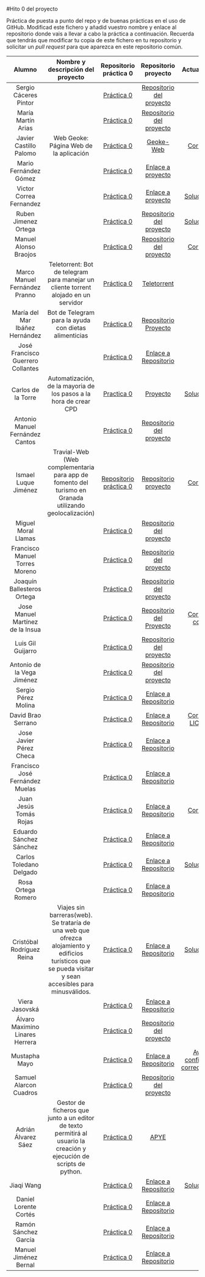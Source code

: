 #Hito 0 del proyecto

Práctica de puesta a punto del repo y de buenas prácticas en el uso de
GitHub. Modificad este fichero y añadid vuestro nombre y enlace al
repositorio donde vais a llevar a cabo la práctica a
continuación. Recuerda que tendrás que modificar tu copia de este
fichero en tu repositorio y solicitar un *pull request* para que
aparezca en este repositorio común.


| Alumno  | Nombre y descripción del proyecto  | Repositorio práctica 0  | Repositorio proyecto | Actualización |
|:-:|:-:|:-:|:-:|:-:|
| Sergio Cáceres Pintor |  | [Práctica 0](https://github.com/sergiocaceres/IV/tree/Documentacion) |  [Repositorio del proyecto](https://github.com/sergiocaceres/IV) | |
| María Martín Arias |  | [Práctica 0](https://github.com/MariaMma6/IV/tree/hito0) |  [Repositorio del proyecto](https://github.com/MariaMma6/IV) | |
| Javier Castillo Palomo |Web Geoke: Página Web de la aplicación  | [Práctica 0](https://github.com/makelele29/IV16-17) |  [Geoke-Web](https://github.com/makelele29/Geoke-Web) | [Corregido](https://makelele29.github.io/Geoke-Web/) |
| Mario Fernández Gómez| | [Práctica 0](https://github.com/mariofg92/ivmario/tree/rama0) | [Enlace a proyecto](https://github.com/mariofg92/ivmario) | |
| Victor Correa Fernandez | | [Práctica 0](https://github.com/iCachurro/IV16-17) | [Enlace a proyecto](https://github.com/iCachurro/ProyectoIV1617) | [Solucionado](https://github.com/iCachurro/ProyectoIV1617/milestone/3)|
| Ruben Jimenez Ortega |  | [Práctica 0](https://github.com/rubenjo7/IV/tree/Documentacion) |  [Repositorio del proyecto](https://github.com/rubenjo7/IV) | [Solucionado](https://github.com/rubenjo7/IV/milestone/2) |
| Manuel Alonso Braojos|  | [Práctica 0](https://github.com/manuelalonsobraojos/proyectoIV/tree/rama0) |  [Repositorio del proyecto](https://github.com/manuelalonsobraojos/proyectoIV) |[Corregido](https://github.com/manuelalonsobraojos/proyectoIV/milestone/2)|
| Marco Manuel Fernández Pranno  | Teletorrent: Bot de telegram para manejar un cliente torrent alojado en un servidor | [Práctica 0](https://github.com/MarFerPra/IV16-17) | [Teletorrent](https://github.com/MarFerPra/teletorrent) | |
| María del Mar Ibáñez Hernández  | Bot de Telegram para la ayuda con dietas alimenticias  | [Práctica 0](https://github.com/maribhez/Infraestructura-Virtual-2016-2017/tree/hito0)  | [Repositorio Proyecto](https://github.com/maribhez/Infraestructura-Virtual-2016-2017) |  |
| José Francisco Guerrero Collantes | | [Práctica 0](https://github.com/jfranguerrero/IV/tree/Documentacion) | [Enlace a Repositorio](https://github.com/jfranguerrero/IV) | |
| Carlos de la Torre  | Automatización, de la mayoria de los pasos a la hora de crear CPD | [Practica 0](https://elsudano.github.io/IV16-17/) | [Proyecto](https://elsudano.github.io/autobuildcpd/) | [Solucionado](https://github.com/elsudano/autobuildcpd/milestone/1)|
| Antonio Manuel Fernández Cantos |  | [Práctica 0](https://github.com/Antkk10/proyectoIV/tree/hito0) |  [Repositorio del proyecto](https://github.com/Antkk10/proyectoIV) | |
| Ismael Luque Jiménez  | Travial-Web (Web complementaria para app de fomento del turismo en Granada utilizando geolocalización) | [Repositorio práctica 0](https://github.com/isma94/Travial-Web/blob/doc/documentacion/0_configuracionGit.md)  | [Repositorio proyecto](https://github.com/isma94/Travial-Web) | [Corregido](https://github.com/isma94/Travial-Web/tree/doc/documentacion) |
| Miguel Moral Llamas |  | [Práctica 0](https://github.com/Miguelmoral/IV/tree/hito0) |  [Repositorio del proyecto](https://github.com/Miguelmoral/IV) | |
| Francisco Manuel Torres Moreno |  | [Práctica 0](https://github.com/pctmoreno/ProyectoIV/tree/hito0) |  [Repositorio del proyecto](https://github.com/pctmoreno/ProyectoIV) | |
| Joaquín Ballesteros Ortega |  | [Práctica 0](https://github.com/joaquinb25/proyecto_IV/tree/hito0) |  [Repositorio del proyecto](https://github.com/joaquinb25/proyecto_IV) | |
| Jose Manuel Martínez de la Insua | | [Práctica 0](https://github.com/insua1990/IV16-17) | [Repositorio del Proyecto](https://github.com/insua1990/Proyecto_IV) | [Corregido correo ](https://github.com/insua1990/IV16-17) |
| Luis Gil Guijarro |  | [Práctica 0](https://github.com/LuisGi93/proyectoIV2016-2017/tree/hito0) |  [Repositorio del proyecto](https://github.com/LuisGi93/proyectoIV2016-2017) | |
| Antonio de la Vega Jiménez  |  | [Práctica 0](https://github.com/antoniovj1/IV16-17) | [Repositorio del proyecto](https://github.com/antoniovj1/infraestructura_virtual_ugr) | |
| Sergio Pérez Molina | | [Práctica 0](https://github.com/Sergiopopoulos/IV-perezmolinasergio/tree/hito0) | [Enlace a Repositorio](https://github.com/Sergiopopoulos/IV-perezmolinasergio) | |
| David Brao Serrano | | [Práctica 0](https://github.com/dabrase/proyectoIV/tree/hito0) | [Enlace a Repositorio](https://github.com/dabrase/proyectoIV) | [Corregido LICENSE ](https://github.com/dabrase/proyectoIV)|
| Jose Javier Pérez Checa | | [Práctica 0](https://github.com/josejapch/proyectoIV1617/tree/hito0) | [Enlace a Repositorio](https://github.com/josejapch/proyectoIV1617) | |
| Francisco José Fernández Muelas | | [Práctica 0](https://github.com/fjfernandez93/ProyectoIV/tree/hito0) | [Enlace a Repositorio](https://github.com/fjfernandez93/ProyectoIV) | |
| Juan Jesús Tomás Rojas | | [Práctica 0](https://github.com/juanjetomas/ProyectoIV/tree/hito0) | [Enlace a Repositorio](https://github.com/juanjetomas/ProyectoIV) | [Corregido](https://github.com/juanjetomas/ProyectoIV/commit/4e6d791334c186bfe58ff10f4af9b0d4b0c6bd95) |
| Eduardo Sánchez Sánchez | | [Práctica 0](https://github.com/edugr87/proyecto-iv/tree/hito0) | [Enlace a Repositorio](https://github.com/edugr87/proyecto-iv.git) | |
| Carlos Toledano Delgado  | | [Práctica 0](https://github.com/carlillostole/proyecto_IV/blob/hito0/Practica0.md) | [Enlace a Repositorio](https://github.com/carlillostole/proyecto_IV/tree/master) | [Solucionado](https://github.com/carlillostole/proyecto_IV/tree/master) |
| Rosa Ortega Romero  | | [Práctica 0](https://github.com/RosaOR/Rosa-Proyecto/tree/hito0) | [Enlace a Repositorio](https://github.com/RosaOR/Rosa-Proyecto) | |
| Cristóbal Rodríguez Reina | Viajes sin barreras(web). Se trataría de una web que ofrezca alojamiento y edificios turísticos que se pueda visitar y sean accesibles para minusválidos. | [Práctica 0](https://github.com/cr13/VIAJES_SIN_BARRERAS/tree/Documentacion) | [Enlace a Repositorio](https://github.com/cr13/proyectoIV) |[Solucionado](https://github.com/cr13/VIAJES_SIN_BARRERAS/tree/Documentacion) |
| Viera Jasovská | | [Práctica 0](https://github.com/VierkaJ/IV/tree/hito0) | [Enlace a Repositorio](https://github.com/VierkaJ/IV/tree/master) | |
| Álvaro Maximino Linares Herrera |  | [Práctica 0](https://github.com/Lynares/IV-Proyecto/tree/hito0) |  [Repositorio del proyecto](https://github.com/Lynares/IV-Proyecto) | |
| Mustapha Mayo | | [Práctica 0](https://github.com/Mustapha90/IV16-17/tree/hito0) | [Enlace a Repositorio](https://github.com/Mustapha90/IV16-17) |[Avatar configurado correctamente](https://github.com/Mustapha90/IV16-17/tree/hito0)|
| Samuel Alarcon Cuadros |  | [Práctica 0](https://github.com/kaizensamuel/IV-16-17/tree/master/Practicas) |  [Repositorio del proyecto](https://github.com/kaizensamuel/IV-16-17/) | |
| Adrián Álvarez Sáez | Gestor de ficheros que junto a un editor de texto permitirá al usuario la creación y ejecución de scripts de python.| [Práctica 0](https://github.com/adalsa91/APYE/tree/hito0) | [ APYE](https://github.com/adalsa91/APYE) | |
| Jiaqi Wang | | [Práctica 0](https://github.com/JiaqiWa/IV-16-17/blob/hit0/practica0.md) | [Enlace a Repositorio](https://github.com/JiaqiWa/IV-16-17) |[Solucionado](https://github.com/JiaqiWa/IV-16-17/tree/hit0) |
| Daniel Lorente Cortés | | [Práctica 0](https://github.com/danilcd/IV/tree/hito0) | [Enlace a Repositorio](https://github.com/danilcd/IV) | |
| Ramón Sánchez García | | [Práctica 0](https://github.com/Chentaco/Proyecto-IV/tree/hito0/hito0.md) | [Enlace a Repositorio](https://github.com/Chentaco/Proyecto-IV/) | |
| Manuel Jiménez Bernal | | [Práctica 0](https://github.com/manuasir/IV16-17/) | [Enlace a Repositorio](https://github.com/manuasir/ProyectoIV) | |

